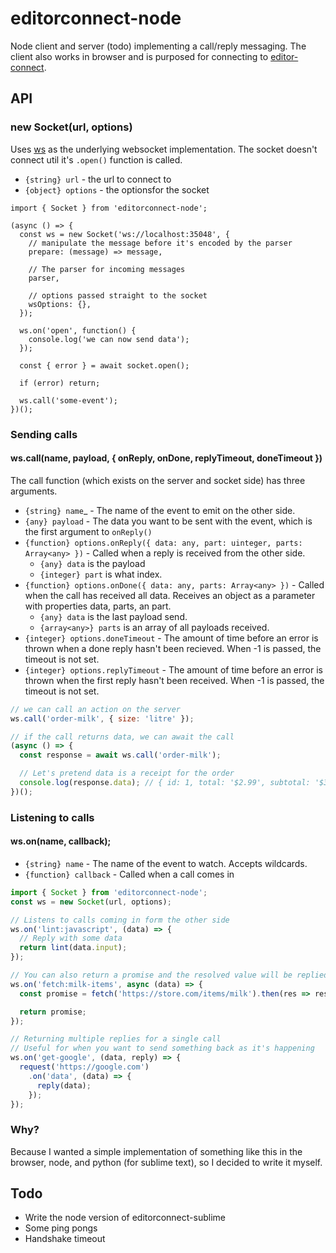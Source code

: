 # editorconnect-node

Node client and server (todo) implementing a call/reply messaging. The client also works in browser and is purposed for connecting to [editor-connect](https://github.com/anthonykoch/editorconnect-sublime).

## API 

### new Socket(url, options)

Uses [ws](https://github.com/websockets/ws) as the underlying websocket implementation. The socket doesn't connect util it's `.open()` function is called.

- `{string} url` - the url to connect to
- `{object} options` - the optionsfor the socket

```
import { Socket } from 'editorconnect-node';

(async () => {
  const ws = new Socket('ws://localhost:35048', {
    // manipulate the message before it's encoded by the parser
    prepare: (message) => message,

    // The parser for incoming messages
    parser,

    // options passed straight to the socket
    wsOptions: {}, 
  });

  ws.on('open', function() {
    console.log('we can now send data');
  });

  const { error } = await socket.open();

  if (error) return;
  
  ws.call('some-event');
})();
```

### Sending calls

#### ws.call(name, payload, { onReply, onDone, replyTimeout, doneTimeout })

The call function (which exists on the server and socket side) has three arguments.

- `{string} name`_ - The name of the event to emit on the other side.
- `{any} payload` - The data you want to be sent with the event, which is the first argument to `onReply()`
- `{function} options.onReply({ data: any, part: uinteger, parts: Array<any> })` - Called when a reply is received from the other side. 
  - `{any} data` is the payload 
  - `{integer} part` is what index. 
- `{function} options.onDone({ data: any, parts: Array<any> })` - Called when the call has received all data. Receives an object as a parameter with properties data, parts, an part. 
  - `{any} data` is the last payload send. 
  - `{array<any>} parts` is an array of all payloads received. 
- `{integer} options.doneTimeout` - The amount of time before an error is thrown when a done reply hasn't been recieved. When -1 is passed, the timeout is not set.
- `{integer} options.replyTimeout` - The amount of time before an error is thrown when the first reply hasn't been received. When -1 is passed, the timeout is not set.

```js
// we can call an action on the server
ws.call('order-milk', { size: 'litre' });

// if the call returns data, we can await the call
(async () => {
  const response = await ws.call('order-milk');

  // Let's pretend data is a receipt for the order
  console.log(response.data); // { id: 1, total: '$2.99', subtotal: '$3.07', tax: '$0.08' }
})();
```

### Listening to calls

#### ws.on(name, callback);

- `{string} name` - The name of the event to watch. Accepts wildcards.
- `{function} callback` - Called when a call comes in 

```js
import { Socket } from 'editorconnect-node';
const ws = new Socket(url, options);

// Listens to calls coming in form the other side
ws.on('lint:javascript', (data) => {
  // Reply with some data
  return lint(data.input);
});

// You can also return a promise and the resolved value will be replied back to the caller
ws.on('fetch:milk-items', async (data) => {
  const promise = fetch('https://store.com/items/milk').then(res => res.json());

  return promise;
});

// Returning multiple replies for a single call
// Useful for when you want to send something back as it's happening
ws.on('get-google', (data, reply) => {
  request('https://google.com')
    .on('data', (data) => {
      reply(data);
    });
});
```


### Why?

Because I wanted a simple implementation of something like this in the browser, node, and python (for sublime text), so I decided to write it myself.


## Todo

- Write the node version of editorconnect-sublime
- Some ping pongs
- Handshake timeout
